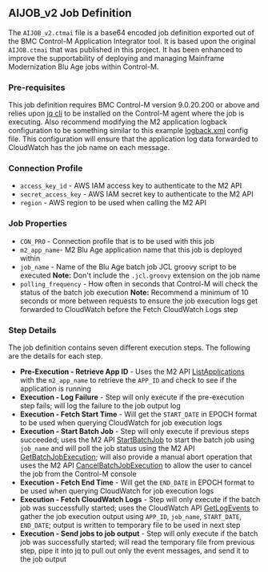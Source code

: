 ## AIJOB_v2 Job Definition
The `AIJOB_v2.ctmai` file is a base64 encoded job definition exported out of the BMC Control-M Application Integrator tool. It is based upon the original `AIJOB.ctmai` that was published in this project. It has been enhanced to improve the supportability of deploying and managing Mainframe Modernization Blu Age jobs within Control-M.

### Pre-requisites
This job definition requires BMC Control-M version 9.0.20.200 or above and relies upon [jq cli](https://jqlang.github.io/jq/) to be installed on the Control-M agent where the job is executing. Also recommend modifying the M2 application logback configuration to be something similar to this example [logback.xml](logback.xml) config file. This configuration will ensure that the application log data forwarded to CloudWatch has the job name on each message.

### Connection Profile
- `access_key_id` - AWS IAM access key to authenticate to the M2 API
- `secret_access_key` - AWS IAM secret key to authenticate to the M2 API
- `region` - AWS region to be used when calling the M2 API

### Job Properties
- `CON_PRO` - Connection profile that is to be used with this job
- `m2_app_name`- M2 Blu Age application name that this job is deployed within
- `job_name` - Name of the Blu Age batch job JCL groovy script to be executed **Note:** Don't include the `.jcl.groovy` extension on the job name
- `polling_frequency` - How often in seconds that Control-M will check the status of the batch job execution **Note:** Recommend a minimum of 10 seconds or more between requests to ensure the job execution logs get forwarded to CloudWatch before the Fetch CloudWatch Logs step

### Step Details
The job definition contains seven different execution steps. The following are the details for each step.
- **Pre-Execution - Retrieve App ID** - Uses the M2 API [ListApplications](https://docs.aws.amazon.com/m2/latest/APIReference/API_ListApplications.html) with the `m2_app_name` to retrieve the `APP_ID` and check to see if the application is running
- **Execution - Log Failure** - Step will only execute if the pre-execution step fails; will log the failure to the job output log
- **Execution - Fetch Start Time** - Will get the `START_DATE` in EPOCH format to be used when querying CloudWatch for job execution logs
- **Execution - Start Batch Job** - Step will only execute if previous steps succeeded; uses the M2 API [StartBatchJob](https://docs.aws.amazon.com/m2/latest/APIReference/API_StartBatchJob.html) to start the batch job using `job_name` and will poll the job status using the M2 API [GetBatchJobExecution](https://docs.aws.amazon.com/m2/latest/APIReference/API_GetBatchJobExecution.html); will also provide a manual abort operation that uses the M2 API [CancelBatchJobExecution](https://docs.aws.amazon.com/m2/latest/APIReference/API_CancelBatchJobExecution.html) to allow the user to cancel the job from the Control-M console
- **Execution - Fetch End Time** - Will get the `END_DATE` in EPOCH format to be used when querying CloudWatch for job execution logs
- **Execution - Fetch CloudWatch Logs** - Step will only execute if the batch job was successfully started; uses the CloudWatch API [GetLogEvents](https://docs.aws.amazon.com/AmazonCloudWatchLogs/latest/APIReference/API_GetLogEvents.html) to gather the job execution output using `APP_ID`, `job_name`, `START_DATE`, `END_DATE`; output is written to temporary file to be used in next step
- **Execution - Send jobs to job output** - Step will only execute if the batch job was successfully started; will read the temporary file from previous step, pipe it into jq to pull out only the event messages, and send it to the job output
